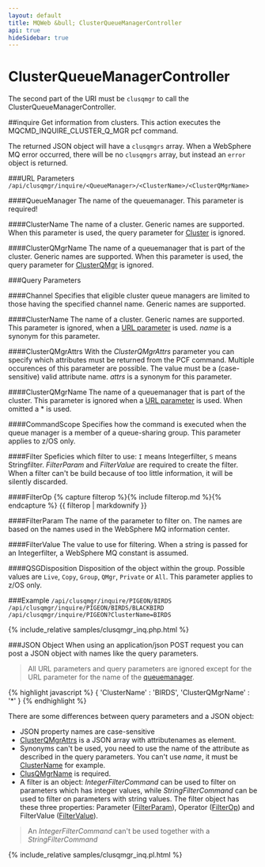 ```yaml
---
layout: default
title: MQWeb &bull; ClusterQueueManagerController
api: true
hideSidebar: true
---
```

ClusterQueueManagerController
=============================

The second part of the URI must be `clusqmgr` to call the ClusterQueueManagerController.

##<a name="inquire"></a>inquire
Get information from clusters. This action executes the 
MQCMD_INQUIRE_CLUSTER_Q_MGR pcf command.

The returned JSON object will have a `clusqmgrs` array. When a WebSphere MQ
error occurred, there will be no `clusqmgrs` array, but instead an `error`
object is returned.

###<a name="inquireURL"></a>URL Parameters
`/api/clusqmgr/inquire/<QueueManager>/<ClusterName>/<ClusterQMgrName>`

####<a name="inquireURLQueueManager"></a>QueueManager
The name of the queuemanager. This parameter is required!

####<a name="inquireURLClusterName"></a>ClusterName
The name of a cluster. Generic names are supported. When this parameter is used, 
the query parameter for [Cluster](#inquireQueryClusterName) is ignored.

####<a name="inquireURLClusterQMgrName"></a>ClusterQMgrName
The name of a queuemanager that is part of the cluster. Generic names are 
supported. When this parameter is used, the query parameter for 
[ClusterQMgr](#inquireQueryClusterQMgrName) is ignored.

###<a name="inquireQuery"></a>Query Parameters

####<a name="inquireQueryChannel"></a>Channel
Specifies that eligible cluster queue managers are limited to those having the 
specified channel name. Generic names are supported.

####<a name="inquireQueryClusterName"></a>ClusterName
The name of a cluster. Generic names are supported. This parameter is ignored, 
when a [URL parameter](#inquireURLClusterName) is used. *name* is a synonym
for this parameter.

####<a name="inquireQueryClusterQMgrAttrs"></a>ClusterQMgrAttrs
With the *ClusterQMgrAttrs* parameter you can specify which attributes must be 
returned from the PCF command. Multiple occurences of this parameter are 
possible. The value must be a (case-sensitive) valid attribute name. *attrs* is
a synonym for this parameter.

####<a name="inquireQueryClusterQMgrName"></a>ClusterQMgrName
The name of a queuemanager that is part of the cluster. This parameter is 
ignored when a [URL parameter](#inquireURLClusterQMgrName) is used. When omitted
a * is used.

####<a name="inquireQueryCommandScope"></a>CommandScope
Specifies how the command is executed when the queue manager is a member of a 
queue-sharing group. This parameter applies to z/OS only.

####<a name="inquireQueryFilter"></a>Filter
Speficies which filter to use: `I` means Integerfilter, `S` means Stringfilter.
*FilterParam* and *FilterValue* are required to create the filter. When a 
filter can't be build because of too little information, it will be silently 
discarded.

####<a name="inquireQueryFilterOp"></a>FilterOp
{% capture filterop %}{% include filterop.md %}{% endcapture %}
{{ filterop | markdownify }}

####<a name="inquireQueryFilterParam"></a>FilterParam
The name of the parameter to filter on. The names are based on the names used 
in the WebSphere MQ information center.

####<a name="inquireQueryFilterValue"></a>FilterValue
The value to use for filtering. When a string is passed for an Integerfilter, 
a WebSphere MQ constant is assumed.

####<a name="inquireQueryQSGDisposition"></a>QSGDisposition
Disposition of the object within the group. Possible values are `Live`, `Copy`, 
`Group`, `QMgr`, `Private` or `All`. This parameter applies to z/OS only.

###<a name="inquireExample"></a>Example
`/api/clusqmgr/inquire/PIGEON/BIRDS`  
`/api/clusqmgr/inquire/PIGEON/BIRDS/BLACKBIRD`  
`/api/clusqmgr/inquire/PIGEON?ClusterName=BIRDS`

{% include_relative samples/clusqmgr_inq.php.html %}

###<a name="inquireJSON"></a>JSON Object
When using an application/json POST request you can post a JSON object with 
names like the query parameters.

> All URL parameters and query parameters are ignored except for the URL 
> parameter for the name of the [queuemanager](#inquireURLQueueManager).

{% highlight javascript %}
    {
      'ClusterName' : 'BIRDS',
      'ClusterQMgrName' : '*'
    }
{% endhighlight %}

There are some differences between query parameters and a JSON object:

+ JSON property names are case-sensitive
+ [ClusterQMgrAttrs](#inquireQueryClusterQMgrAttrs) is a JSON array with 
  attributenames as element.
+ Synonyms can't be used, you need to use the name of the attribute
  as described in the query parameters. You can't use *name*, it must be 
  [ClusterName](#inquireQueryClusterName) for example.
+ [ClusQMgrName](#inquireQueryClusterQMgrName) is required.
+ A filter is an object: *IntegerFilterCommand* can be used to filter on 
  parameters which has integer values, while *StringFilterCommand* can be used 
  to filter on parameters with string values. The filter object has these 
  three properties: Parameter ([FilterParam](#inquireQueryFilterParam)), 
  Operator ([FilterOp](#inquireQueryFilterOp)) and FilterValue 
  ([FilterValue](#inquireQueryFilterValue)).

> An *IntegerFilterCommand* can't be used together with a *StringFilterCommand*

{% include_relative samples/clusqmgr_inq.pl.html %}

